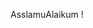 AsslamuAlaikum !
<!---
siprafx/siprafx is a ✨ special ✨ repository because its `README.md` (this file) appears on your GitHub profile.
You can click the Preview link to take a look at your changes.
--->
